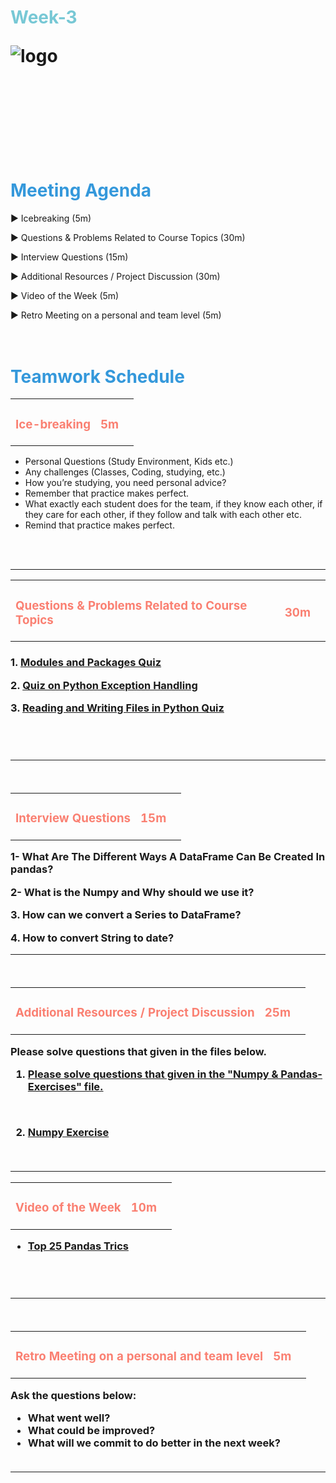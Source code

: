 
<h1><strong><span style="color: #77C8D5;">Week-3 </strong></span>

![logo](https://github.com/clarusway/DS-EU-1523-DA-Module/blob/main/2-%20Weekly%20Agendas/teamwork_logo.png)

<br>
 
<h2>
<br> 
<br>

<h1><strong><span style="color: #3498DB;">Meeting Agenda</strong></h1></span>

<span class="c16 c30">▶ </span><span
class="c42 c82">Icebreaking (5m)</span><span class="c16 c23"> </span>


<span class="c16 c30">▶ </span><span
class="c42 c82">Questions & Problems Related to Course Topics (30m)</span><span class="c46 c42 c48"> </span>

<span class="c30">▶ </span><span class="c46 c48 c42">Interview Questions (15m)</span>

<span class="c30">▶ </span><span class="c46 c48 c42">Additional Resources / Project Discussion (30m)</span>

<span class="c30">▶ </span><span class="c46 c48 c42">Video of the Week (5m)</span>

<span class="c30">▶ </span><span class="c46 c48 c42">Retro Meeting on a personal and team level (5m)</span>
<br>
<br>
<br>

<div style="page-break-after: always;"></div>

<h1><strong><span style="color: #3498DB;">Teamwork Schedule</strong></h1></span>

<table style= "width:100%;">
                <tr>
                <td style="color: #FA8072; text-align:left "><h3><strong><p>Ice-breaking</td>
                <td style="color: #FA8072; text-align:right;"><h3><strong><p>5m</p><td>                </tr>
</table>

- Personal Questions (Study Environment, Kids etc.) 
- Any challenges (Classes, Coding, studying, etc.) 
- How you’re studying, you need personal advice? 
- Remember that practice makes perfect. 
- What exactly each student does for the team, if they know each other, if they care for each other, if they follow and talk with each other etc. 
- Remind that practice makes perfect.

<br>
<br>


 <hr>
<table style= "width:100%;">
                <tr>
                <td style="color: #FA8072; text-align:left "><h3><strong><p>Questions & Problems Related to Course Topics</td>
                <td style="color: #FA8072; text-align:right;"><h3><strong><p>30m</p><td>                </tr>
</table>

<h3>

**1. [Modules and Packages Quiz](https://realpython.com/quizzes/pybasics-modules-packages/)**

**2. [Quiz on Python Exception Handling](https://pythongeeks.org/quizzes/quiz-on-python-exception-handling/)**

**3. [Reading and Writing Files in Python Quiz](https://realpython.com/quizzes/read-write-files-python/)**

<br>

  <br>

 <hr>
<br>
<table style= "width:100%;">
                <tr>
                <td style="color: #FA8072; text-align:left "><h3><strong><p>Interview Questions</td>
                <td style="color: #FA8072; text-align:right;"><h3><strong><p>15m</p><td>                </tr>
</table>

**1- What Are The Different Ways A DataFrame Can Be Created In pandas?**

**2- What is the Numpy and Why should we use it?**

**3. How can we convert a Series to DataFrame?**

**4. How to convert String to date?**

<hr>

<br>

<table style= "width:100%;">
                <tr>
                <td style="color: #FA8072; text-align:left "><h3><strong><p>Additional Resources / Project Discussion</td>
                <td style="color: #FA8072; text-align:right;"><h3><strong><p>25m</p><td>                </tr>
                
</table>

**Please solve questions that given in the files below.**


1. [Please solve questions that given in the "Numpy & Pandas-Exercises" file.](https://github.com/clarusway/DS-EU-1523-DA-Module/blob/main/2-%20Weekly%20Agendas/Week%203/Numpy%20%26%20Pandas-Exercises.ipynb)
 

<br>


2. [Numpy Exercise](https://github.com/clarusway/DS-EU-1523-DA-Module/blob/main/2-%20Weekly%20Agendas/Week%203/NumPy-Exercises.ipynb)




<br>
<hr>

<table style= "width:100%;">
                <tr>
                <td style="color: #FA8072; text-align:left "><h3><strong><p>Video of the Week</td>
                <td style="color: #FA8072; text-align:right;"><h3><strong><p>10m</p><td>                </tr>
</table>

- [Top 25 Pandas Trics](https://www.youtube.com/watch?v=RlIiVeig3hc&t=7s)

 <br><br>

<hr>
<br>
<table style= "width:97%;">
                <tr>
                <td style="color: #FA8072; text-align:left "><h3><strong><p>Retro Meeting on a personal and team level</td>
                <td style="color: #FA8072; text-align:right;"><h3><strong><p>5m</p><td>                </tr>
</table>



Ask the questions below:

- What went well? 
- What could be improved? 
- What will we commit to do better in the next week?
<br><br>
<hr>
